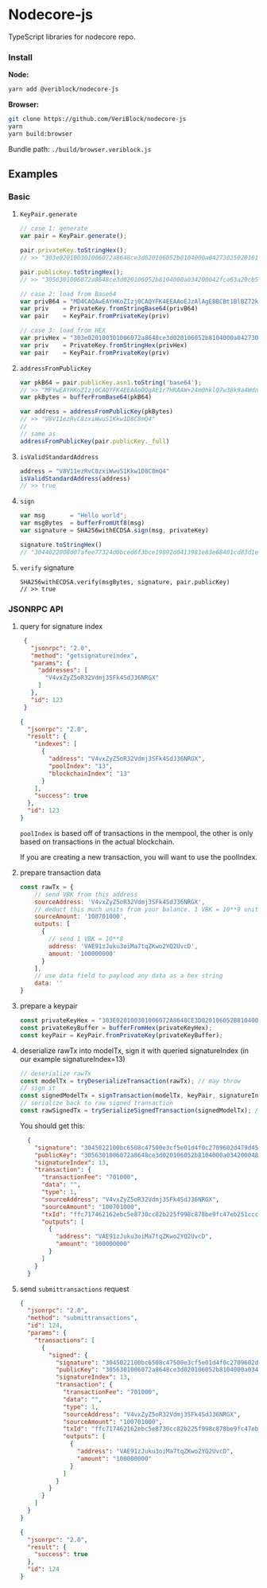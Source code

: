 # Nodecore-js

TypeScript libraries for nodecore repo. 

### Install

**Node:**
```bash
yarn add @veriblock/nodecore-js
```

**Browser:**
```bash
git clone https://github.com/VeriBlock/nodecore-js
yarn
yarn build:browser
```
Bundle path: `./build/browser.veriblock.js`

## Examples

### Basic
1. `KeyPair.generate`
    ```javascript
    // case 1: generate
    var pair = KeyPair.generate();

    pair.privateKey.toStringHex();
    // >> "303e020100301006072a8648ce3d020106052b8104000a0427302502010104203abf83fa470423d4788a760ef6b7aae1dacf98784b0646057a0adca24e522acb"

    pair.publicKey.toStringHex();
    // >> "3056301006072a8648ce3d020106052b8104000a034200042fca63a20cb5208c2a55ff5099ca1966b7f52e687600784d1de062c1dd9c8a5fe55b2ba5d906c703d37cbd02ecd9c97a806110fa05d9014a102a0513dd354ec5"

    // case 2: load from Base64
    var privB64 = "MD4CAQAwEAYHKoZIzj0CAQYFK4EEAAoEJzAlAgEBBCBt1BlBZ72kP3RJKyfcZJ1iVqcHbQ4UxUdNb2aXFHStjw=="
    var priv    = PrivateKey.fromStringBase64(privB64)
    var pair    = KeyPair.fromPrivateKey(priv)

    // case 3: load from HEX
    var privHex = "303e020100301006072a8648ce3d020106052b8104000a0427302502010104203abf83fa470423d4788a760ef6b7aae1dacf98784b0646057a0adca24e522acb"
    var priv    = PrivateKey.fromStringHex(privHex)
    var pair    = KeyPair.fromPrivateKey(priv)

    ```
2. `addressFromPublicKey`
    ```javascript
    var pkB64 = pair.publicKey.asn1.toString('base64');
    // >> "MFYwEAYHKoZIzj0CAQYFK4EEAAoDQgAE1r7HRAAW+24m0hklQ7w38k9a4Wdnke2YFo5z9ywxQPAEzrEnn1FsqWosA11BmVhsude4812DS2Y+ymzc2wgBow=="
    var pkBytes = bufferFromBase64(pkB64)

    var address = addressFromPublicKey(pkBytes)
    // >> "V8V11ezRvC8zxiWwuS1Kkw1D8C8mQ4"
    //
    // same as
    addressFromPublicKey(pair.publicKey._full)
    ```
2. `isValidStandardAddress`
    ```javascript
    address = "V8V11ezRvC8zxiWwuS1Kkw1D8C8mQ4"
    isValidStandardAddress(address)
    // >> true
    ```

3. `sign`
    ```javascript
    var msg       = "Hello world";
    var msgBytes  = bufferFromUtf8(msg)
    var signature = SHA256withECDSA.sign(msg, privateKey)

    signature.toStringHex()
    // "3044022008d07afee77324d0bced6f3bce19892d0413981e83e68401cd83d1e1ed3bc37c022005273429062dcf623ccd04c8d9c9e601e7fc45b5db32900c9b0ffda2dbc8f452"    
    ```
4. `verify` signature
    ```
    SHA256withECDSA.verify(msgBytes, signature, pair.publicKey)
    // >> true
    ```

### JSONRPC API

1. query for signature index
   ```json
    {
      "jsonrpc": "2.0",
      "method": "getsignatureindex",
      "params": {
        "addresses": [
          "V4vxZyZ5oR32Vdmj3SFk4SdJ36NRGX"
        ]
      },
      "id": 123
    }
   ```
    
   ```json
   {
     "jsonrpc": "2.0",
     "result": {
       "indexes": [
         {
           "address": "V4vxZyZ5oR32Vdmj3SFk4SdJ36NRGX",
           "poolIndex": "13",
           "blockchainIndex": "13"
         }
       ],
       "success": true
     },
     "id": 123
   }
    ```

    `poolIndex` is based off of transactions in the mempool, the other is only based on transactions in the actual blockchain.

    If you are creating a new transaction, you will want to use the poolIndex.

2. prepare transaction data
    ```js
    const rawTx = {
        // send VBK from this address
        sourceAddress: 'V4vxZyZ5oR32Vdmj3SFk4SdJ36NRGX',
        // deduct this much units from your balance. 1 VBK = 10**9 units.
        sourceAmount: '100701000',
        outputs: [
          {
            // send 1 VBK = 10**8
            address: 'VAE91zJuku3oiMa7tqZKwo2YQ2UvcD',
            amount: '100000000'
          }
        ],
        // use data field to payload any data as a hex string
        data: '' 
    }
    ```
   
3. prepare a keypair
   ```js
   const privateKeyHex = "303E020100301006072A8648CE3D020106052B8104000A04273025020101042017869E398A7ACD18729B8FC6D47DCFE9C1A2B5871334D00471EFC3985762FF8F";
   const privateKeyBuffer = bufferFromHex(privateKeyHex); 
   const keyPair = KeyPair.fromPrivateKey(privateKeyBuffer);
   ```

4. deserialize rawTx into modelTx, sign it with queried signatureIndex (in our example signatureIndex=13)
   ```js
   // deserialize rawTx
   const modelTx = tryDeserializeTransaction(rawTx); // may throw
   // sign it
   const signedModelTx = signTransaction(modelTx, keyPair, signatureIndex);
   // serialize back to raw signed transaction
   const rawSignedTx = trySerializeSignedTransaction(signedModelTx); // may throw
   ```
   You should get this:
   ```json
     {
       "signature": "3045022100bc6508c47500e3cf5e01d4f0c2709602d479d45d486bf244a499df05dbdb233802204de76c6f126b2ef8343dd18b21551a70497c0c50eed81bfca605c3240a5469f5",
       "publicKey": "3056301006072a8648ce3d020106052b8104000a034200048569053d7b483059100b4c914cce0b39ed3d4b8c70419e9a4f3102a6f9ad62606e6c5085767f4fc83dad5cc5c35e70ce7198b8db0e863ac19e4c20b37a503a5e",
       "signatureIndex": 13,
       "transaction": {
         "transactionFee": "701000",
         "data": "",
         "type": 1,
         "sourceAddress": "V4vxZyZ5oR32Vdmj3SFk4SdJ36NRGX",
         "sourceAmount": "100701000",
         "txId": "ffc717462162ebc5e8730cc82b225f998c878be9fc47eb251ccc948cf2d2d296",
         "outputs": [
           {
             "address": "VAE91zJuku3oiMa7tqZKwo2YQ2UvcD",
             "amount": "100000000"
           }
         ]
       }
     }
   ```

5. send `submittransactions` request
   ```json
   {
     "jsonrpc": "2.0",
     "method": "submittransactions",
     "id": 124,
     "params": {
       "transactions": [
         {
           "signed": {
             "signature": "3045022100bc6508c47500e3cf5e01d4f0c2709602d479d45d486bf244a499df05dbdb233802204de76c6f126b2ef8343dd18b21551a70497c0c50eed81bfca605c3240a5469f5",
             "publicKey": "3056301006072a8648ce3d020106052b8104000a034200048569053d7b483059100b4c914cce0b39ed3d4b8c70419e9a4f3102a6f9ad62606e6c5085767f4fc83dad5cc5c35e70ce7198b8db0e863ac19e4c20b37a503a5e",
             "signatureIndex": 13,
             "transaction": {
               "transactionFee": "701000",
               "data": "",
               "type": 1,
               "sourceAddress": "V4vxZyZ5oR32Vdmj3SFk4SdJ36NRGX",
               "sourceAmount": "100701000",
               "txId": "ffc717462162ebc5e8730cc82b225f998c878be9fc47eb251ccc948cf2d2d296",
               "outputs": [
                 {
                   "address": "VAE91zJuku3oiMa7tqZKwo2YQ2UvcD",
                   "amount": "100000000"
                 }
               ]
             }
           }
         }
       ]
     }
   }
   ```
   ```json
   {
     "jsonrpc": "2.0",
     "result": {
       "success": true
     },
     "id": 124
   }
   ```
